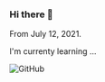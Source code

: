 ### Hi there 👋 

From July 12, 2021.

I'm currenty learning ...

<img alt="GitHub" src ="https://img.shields.io/badge/GitHub-181717.svg?&style=for-the-badge&logo=GitHub&logoColor=White"/>
<!---
Here are some ideas to get you started:

- 🔭 I’m currently working on ...
- 🌱 I’m currently learning ...
html
- 👯 I’m looking to collaborate on ...
- 🤔 I’m looking for help with ...
- 💬 Ask me about ...
- 📫 How to reach me: ...
- 😄 Pronouns: ...
- ⚡ Fun fact: ...
--->
[![Anurag's github stats](https://github-readme-stats.vercel.app/api?username=bigwon9999)](https://github.com/anuraghazra/github-readme-stats)
https://img.shields.io/github/languages/top/beygee/survive
